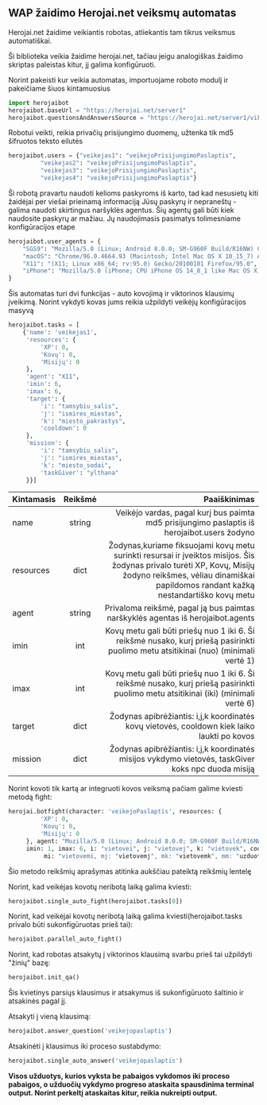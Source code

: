 ## WAP žaidimo Herojai.net veiksmų automatas
Herojai.net žaidime veikiantis robotas, atliekantis tam tikrus veiksmus automatiškai.

Ši biblioteka veikia žaidime herojai.net, tačiau jeigu analogiškas žaidimo skriptas paleistas kitur, jį galima konfigūruoti.

Norint pakeisti kur veikia automatas, importuojame roboto modulį ir pakeičiame šiuos kintamuosius
```python
import herojaibot
herojaibot.baseUrl = "https://herojai.net/server1"
herojaibot.questionsAndAnswersSource = "https://herojai.net/server1/viktorinos_klausimai.txt"
```

Robotui veikti, reikia privačių prisijungimo duomenų, užtenka tik md5 šifruotos teksto eilutės
```python
herojaibot.users = {"veikejas1": "veikejoPrisijungimoPaslaptis",
         "veikejas2": "veikejoPrisijungimoPaslaptis",
         "veikejas3": "veikejoPrisijungimoPaslaptis",
         "veikejas4": "veikejoPrisijungimoPaslaptis"}
```
Ši robotą pravartu naudoti kelioms paskyroms iš karto, tad kad nesusietų kiti žaidėjai per viešai prieinamą informaciją Jūsų paskyrų
ir nepraneštų - galima naudoti skirtingus naršyklės agentus. Šių agentų gali būti kiek naudosite paskyrų ar mažiau. Jų naudojimasis pasimatys tolimesniame konfigūracijos etape
```python
herojaibot.user_agents = {
    "SGS9": "Mozilla/5.0 (Linux; Android 8.0.0; SM-G960F Build/R16NW) Chrome/62.0.3202.84 Mobile Safari/537.36",
    "macOS": "Chrome/96.0.4664.93 (Macintosh; Intel Mac OS X 10_15_7) AppleWebKit/537.36 (KHTML, like Gecko)",
    "X11": "(X11; Linux x86_64; rv:95.0) Gecko/20100101 Firefox/95.0",
    "iPhone": "Mozilla/5.0 (iPhone; CPU iPhone OS 14_8_1 like Mac OS X) AppleWebKit/605.1.15 (KHTML, like Gecko) Version/14.1.2 Mobile/15E148 Safari/604.1"
}
```

Šis automatas turi dvi funkcijas - auto kovojimą ir viktorinos klausimų įveikimą. Norint vykdyti kovas jums reikia užpildyti veikėjų konfigūracijos masyvą
```python
herojaibot.tasks = [
    {'name': 'veikejas1',
     'resources': {
         'XP': 0,
         'Kovų': 0,
         'Misijų': 0
     },
     'agent': "X11",
     'imin': 6,
     'imax': 6,
     'target': {
         'i': "tamsybiu_salis",
         'j': "ismires_miestas",
         'k': "miesto_pakrastys",
         'cooldown': 0
     },
     'mission': {
         'i': "tamsybiu_salis",
         'j': "ismires_miestas",
         'k': "miesto_sodai",
         'taskGiver': "ylthana"
     }}]
```

| Kintamasis        | Reikšmė           | Paaiškinimas  |
| ------------- |:-------------:| -----:|
|name      | string | Veikėjo vardas, pagal kurį bus paimta md5 prisijungimo paslaptis iš herojaibot.users žodyno |
|resources     | dict      |   Žodynas,kuriame fiksuojami kovų metu surinkti resursai ir įveiktos misijos. Šis žodynas privalo turėti XP, Kovų, Misijų žodyno reikšmes, vėliau dinamiškai papildomos randant kažką nestandartiško kovų metu |
|agent | string    |    Privaloma reikšmė, pagal ją bus paimtas narškyklės agentas iš herojaibot.agents |
|imin | int    |    Kovų metu gali būti priešų nuo 1 iki 6. Ši reikšmė nusako, kurį priešą pasirinkti puolimo metu atsitikinai (nuo) (minimali vertė 1) |
|imax | int    |    Kovų metu gali būti priešų nuo 1 iki 6. Ši reikšmė nusako, kurį priešą pasirinkti puolimo metu atsitikinai (iki) (minimali vertė 6) |
|target | dict    |   Žodynas apibrėžiantis: i,j,k koordinatės kovų vietovės, cooldown kiek laiko laukti po kovos |
|mission | dict    |   Žodynas apibrėžiantis: i,j,k koordinatės misijos vykdymo vietovės, taskGiver koks npc duoda misiją |


Norint kovoti tik kartą ar integruoti kovos veiksmą pačiam galime kviesti metodą fight:


```python
herojai.botfight(character: 'veikejoPaslaptis', resources: {
         'XP': 0,
         'Kovų': 0,
         'Misijų': 0
     }, agent: "Mozilla/5.0 (Linux; Android 8.0.0; SM-G960F Build/R16NW) Chrome/62.0.3202.84 Mobile Safari/537.36",
     imin: 1, imax: 6, i: "vietovei", j: "vietovej", k: "vietovek", cooldown: 0,
          mi: "vietovemi, mj: "vietovemj", mk: "vietovemk", mm: "uzduoties npc")
```
Šio metodo reikšmių aprašymas atitinka aukščiau pateiktą reikšmių lentelę


Norint, kad veikėjas kovotų neribotą laiką galima kviesti:
```python
herojaibot.single_auto_fight(herojaibot.tasks[0])
```


Norint, kad veikėjai kovotų neribotą laiką galima kviesti(herojaibot.tasks privalo būti sukonfigūruotas prieš tai):
```python
herojaibot.parallel_auto_fight()
```


Norint, kad robotas atsakytų į viktorinos klausimą svarbu prieš tai užpildyti "žinių" bazę:
```python
herojaibot.init_qa()
```
Šis kvietinys parsiųs klausimus ir atsakymus iš sukonfigūruoto šaltinio ir atsakinės pagal jį.

Atsakyti į vieną klausimą:
```python
herojaibot.answer_question('veikejopaslaptis')
```

Atsakinėti į klausimus iki proceso sustabdymo:
```python
herojaibot.single_auto_answer('veikejopaslaptis')
```


**Visos užduotys, kurios vyksta be pabaigos vykdomos iki proceso pabaigos, o užduočių vykdymo progreso ataskaita spausdinima terminal output.
 Norint perkeltį ataskaitas kitur, reikia nukreipti output.**





